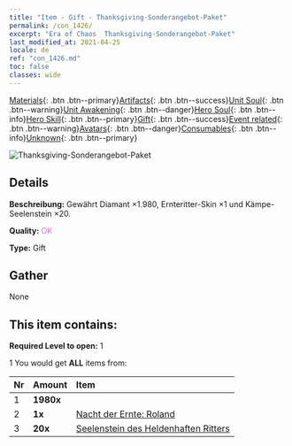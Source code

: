 ```yaml
---
title: "Item - Gift - Thanksgiving-Sonderangebot-Paket"
permalink: /con_1426/
excerpt: "Era of Chaos  Thanksgiving-Sonderangebot-Paket"
last_modified_at: 2021-04-25
locale: de
ref: "con_1426.md"
toc: false
classes: wide
---
```

 [Materials](/ItemsDE/){: .btn .btn--primary}[Artifacts](/ItemsDE/Artifacts/){: .btn .btn--success}[Unit Soul](/ItemsDE/UnitSoul/){: .btn .btn--warning}[Unit Awakening](/ItemsDE/UnitAwakening/){: .btn .btn--danger}[Hero Soul](/ItemsDE/HeroSoul/){: .btn .btn--info}[Hero Skill](/ItemsDE/HeroSkill/){: .btn .btn--primary}[Gift](/ItemsDE/Gift/){: .btn .btn--success}[Event related](/ItemsDE/Events/){: .btn .btn--warning}[Avatars](/ItemsDE/Avatars/){: .btn .btn--danger}[Consumables](/ItemsDE/Consumables/){: .btn .btn--info}[Unknown](/ItemsDE/Unknown/){: .btn .btn--primary}

 ![Thanksgiving-Sonderangebot-Paket](/images/t/i_907040.png)

## Details
 **Beschreibung:** Gewährt Diamant ×1.980, Ernteritter-Skin ×1 und Kämpe-Seelenstein ×20.

 **Quality:** <span style="color: #DA70D6">OK</span>

 **Type:** Gift

## Gather

  None

## This item contains:

 **Required Level to open:** 1

 1 You would get **ALL** items  from:

  | Nr | Amount |     Item    |
  |:---|:-------|:------------|
  | 1 |  **1980x** | <i class="fas fa-gem"/> |  | 
  | 2 |  **1x** | [Nacht der Ernte: Roland](/ItemsDE/con_1034/) |  | 
  | 3 |  **20x** | [Seelenstein des Heldenhaften Ritters](/ItemsDE/unt_287/) |  | 
